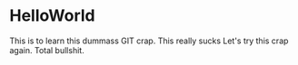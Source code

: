 # HelloWorld

This is to learn this dummass GIT crap. This really sucks
Let's try this crap again. Total bullshit.
